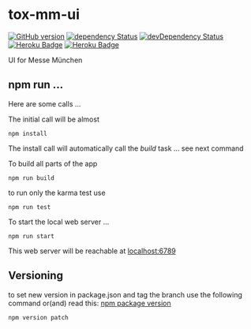 # tox-mm-ui

[![GitHub version](https://badge.fury.io/gh/dasrick%2Ftox-mm-ui.svg)](https://badge.fury.io/gh/dasrick%2Ftox-mm-ui)
[![dependency Status](https://david-dm.org/dasrick/tox-mm-ui/status.svg)](https://david-dm.org/dasrick/tox-mm-ui#info=dependencies)
[![devDependency Status](https://david-dm.org/dasrick/tox-mm-ui/dev-status.svg)](https://david-dm.org/dasrick/tox-mm-ui#info=devDependencies)
[![Heroku Badge](http://img.shields.io/badge/staging%20to-Heroku-7056bf.svg)](https://tox-mm-qa.herokuapp.com)
[![Heroku Badge](http://img.shields.io/badge/production%20to-Heroku-7056bf.svg)](https://tox-mm.herokuapp.com)

UI for Messe München

## npm run ...

Here are some calls ...

The initial call will be almost

    npm install

The install call will automatically call the *build* task ... see next command

To build all parts of the app

    npm run build


to run only the karma test use

    npm run test


To start the local web server ...

    npm run start

This web server will be reachable at [localhost:6789](http://localhost:6789)


## Versioning

to set new version in package.json and tag the branch use the following command or(and) read this: 
[npm package version](https://www.npmjs.com/package/versiony#readme)

    npm version patch
